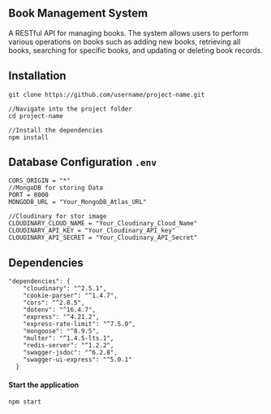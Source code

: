 ## Book Management System
A RESTful API for managing books. The system allows users to perform various operations on books such as adding new books, retrieving all books, searching for specific books, and updating or deleting book records.

## Installation
```
git clone https://github.com/username/project-name.git

//Navigate into the project folder
cd project-name

//Install the dependencies
npm install
```

## Database Configuration ```.env```
```
CORS_ORIGIN = "*"
//MongoDB for storing Data
PORT = 8000
MONGODB_URL = "Your_MongoDB_Atlas_URL"

//Cloudinary for stor image
CLOUDINARY_CLOUD_NAME = "Your_Cloudinary_Cloud_Name"
CLOUDINARY_API_KEY = "Your_Cloudinary_API_key"
CLOUDINARY_API_SECRET = "Your_Cloudinary_API_Secret"
```

## Dependencies
```
"dependencies": {
    "cloudinary": "^2.5.1",
    "cookie-parser": "^1.4.7",
    "cors": "^2.8.5",
    "dotenv": "^16.4.7",
    "express": "^4.21.2",
    "express-rate-limit": "^7.5.0",
    "mongoose": "^8.9.5",
    "multer": "^1.4.5-lts.1",
    "redis-server": "^1.2.2",
    "swagger-jsdoc": "^6.2.8",
    "swagger-ui-express": "^5.0.1"
  }
```

#### Start the application
```
npm start
```
